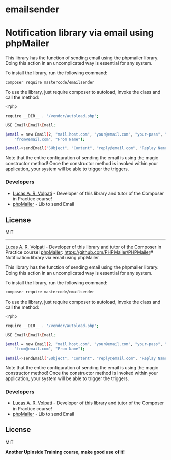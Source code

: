 # emailsender

# Notification library via email using phpMailer

This library has the function of sending email using the phpmailer library. Doing this action in an uncomplicated way is essential for any system.

To install the library, run the following command:

```sh
composer require mastercode/emailsender
```

To use the library, just require composer to autoload, invoke the class and call the method:

```sh
<?php

require __DIR__ . '/vendor/autoload.php';

USE Email\Email\Email;

$email = new Email(2, "mail.host.com", "your@email.com", "your-pass", "smtp secure (tls/ssl)", "port(587)",
    "from@email.com", "From Name");

$email->sendEmail("SUbject", "Content", "reply@email.com", "Replay Name", "address@email.com", "Address Name");
```

Note that the entire configuration of sending the email is using the magic constructor method! Once the constructor method is invoked within your application, your system will be able to trigger the triggers.

### Developers
* [Lucas A. R. Volpati] - Developer of this library and tutor of the Composer in Practice course!
* [phpMailer] - Lib to send Email

License
----

MIT

****

[//]:#
[Lucas A. R. Volpati] - Developer of this library and tutor of the Composer in Practice course!
[phpMailer]: <https://github.com/PHPMailer/PHPMailer># Notification library via email using phpMailer

This library has the function of sending email using the phpmailer library. Doing this action in an uncomplicated way is essential for any system.

To install the library, run the following command:

```sh
composer require mastercode/emailsender
```

To use the library, just require composer to autoload, invoke the class and call the method:

```sh
<?php

require __DIR__ . '/vendor/autoload.php';

USE Email\Email\Email;

$email = new Email(2, "mail.host.com", "your@email.com", "your-pass", "smtp secure (tls/ssl)", "port(587)",
    "from@email.com", "From Name");

$email->sendEmail("SUbject", "Content", "reply@email.com", "Replay Name", "address@email.com", "Address Name");
```

Note that the entire configuration of sending the email is using the magic constructor method! Once the constructor method is invoked within your application, your system will be able to trigger the triggers.

### Developers
* [Lucas A. R. Volpati] - Developer of this library and tutor of the Composer in Practice course!
* [phpMailer] - Lib to send Email

License
----

MIT

**Another UpInside Training course, make good use of it!**

[//]:#
[Lucas A. R. Volpati]: <mailto:lucas.volpati@outlook.com>

[phpMailer]: <https://github.com/PHPMailer/PHPMailer>